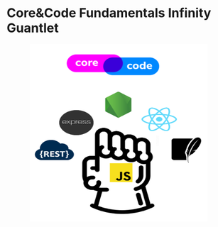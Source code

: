 # Core&Code Fundamentals Infinity Guantlet

<p align="center">
  <img 
    align="center" 
    width="400" 
    height="400" 
    src="./docs/img/fundamentals.png" 
  />
</p>
